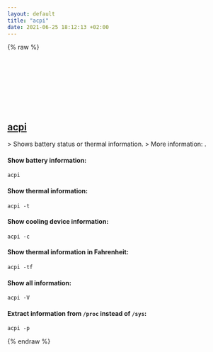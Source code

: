 ```yaml
---
layout: default
title: "acpi"
date: 2021-06-25 18:12:13 +02:00
---
```

{% raw %}
<h2 id="acpi">
  <a href="/en/linux/acpi.html">acpi</a> <a href="#acpi"><svg class="icon">
    <use href="/assets/images/unicode_sprite.svg#link" />
  </svg></a>
</h2>
> Shows battery status or thermal information.
> More information: <https://sourceforge.net/projects/acpiclient/files/acpiclient/>.

#### Show battery information:
```shell
acpi
```
#### Show thermal information:
```shell
acpi -t
```
#### Show cooling device information:
```shell
acpi -c
```
#### Show thermal information in Fahrenheit:
```shell
acpi -tf
```
#### Show all information:
```shell
acpi -V
```
#### Extract information from `/proc` instead of `/sys`:
```shell
acpi -p
```
{% endraw %}